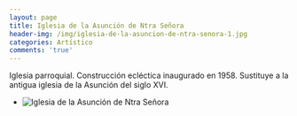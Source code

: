 ```yaml
---
layout: page
title: Iglesia de la Asunción de Ntra Señora
header-img: /img/iglesia-de-la-asuncion-de-ntra-senora-1.jpg
categories: Artístico
comments: 'true'
---
```



Iglesia parroquial. Construcción ecléctica inaugurado en 1958. Sustituye a la antigua iglesia de la Asunción del siglo XVI.

<div class="photo-gallery">
<ul>
<li><img src="{{ site.github.url }}/img/iglesia-de-la-asuncion-de-ntra-senora-1.jpg" alt="Iglesia de la Asunción de Ntra Señora"></li>
</ul>
</div>

